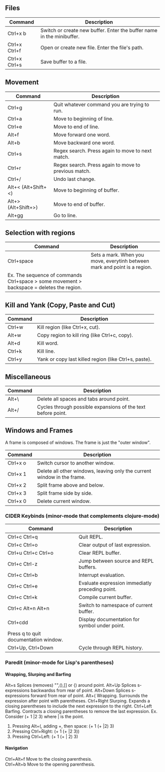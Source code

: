 ## Files

| Command       | Description                                                           |
|---------------|-----------------------------------------------------------------------|          
| Ctrl+x b      | Switch or create new buffer. Enter the buffer name in the minibuffer. |
| Ctrl+x Ctrl+f | Open or create new file. Enter the file's path.                       |
| Ctrl+x Ctrl+s | Save buffer to a file.                                                |

## Movement

| Command             | Description                                          |
|---------------------|------------------------------------------------------|
| Ctrl+g              | Quit whatever command you are trying to run.         |
| Ctrl+a              | Move to beginning of line.                           |
| Ctrl+e              | Move to end of line.                                 |
| Alt+f               | Move forward one word.                               |
| Alt+b               | Move backward one word.                              |
| Ctrl+s              | Regex search. Press again to move to next match.     |
| Ctrl+r              | Regex search. Press again to move to previous match. |
| Ctrl+/              | Undo last change.                                    |
| Alt+< (Alt+Shift+<) | Move to beginning of buffer.                         |
| Alt+> (Alt+Shift+>) | Move to end of buffer.                               |
| Alt+gg              | Go to line.                                          |

## Selection with regions

| Command   | Description |
|-----------|-------------|
|Ctrl+space | Sets a mark. When you move, everytinh between mark and point is a region. <br> 
              Ex. The sequence of commands Ctrl+space > some movement > backspace = deletes the region. |

## Kill and Yank (Copy, Paste and Cut)

| Command | Description                                           |
|---------|-------------------------------------------------------|
| Ctrl+w  | Kill region (like Ctrl+x, cut).                       |
| Alt+w   | Copy region to kill ring (like Ctrl+c, copy).         |
| Alt+d   | Kill word.                                            |
| Ctrl+k  | Kill line.                                            |
| Ctrl+y  | Yank or copy last killed region (like Ctrl+s, paste). |

## Miscellaneous

| Command | Description                                                  |
|---------|--------------------------------------------------------------|
| Alt+\   | Delete all spaces and tabs around point.                     |
| Alt+/   | Cycles through possible expansions of the text before point. |

## Windows and Frames

A frame is composed of windows. The frame is just the "outer window".

| Command  | Description                                                             |
|----------|-------------------------------------------------------------------------|
| Ctrl+x o | Switch cursor to another window.                                        |
| Ctrl+x 1 | Delete all other windows, leaving only the current window in the frame. |
| Ctrl+x 2 | Split frame above and below.                                            |
| Ctrl+x 3 | Split frame side by side.                                               |
| Ctrl+x 0 | Delete current window.                                                  |

### CIDER Keybinds (minor-mode that complements clojure-mode)
| Command             | Description                                     |
|---------------------|-------------------------------------------------|
|Ctrl+c Ctrl+q        | Quit REPL.                                      |
|Ctrl+c Ctrl+o        | Clear output of last expression.                |
|Ctrl+u Ctrl+c Ctrl+o | Clear REPL buffer.                              |
|Ctrl+c Ctrl-z        | Jump between source and REPL buffers.           |
|Ctrl+c Ctrl+b        | Interrupt evaluation.                           |
|Ctrl+c Ctrl+e        | Evaluate expression immediatly preceding point. |
|Ctrl+c Ctrl+k        | Compile current buffer.                         |
|Ctrl+c Alt+n Alt+n   | Switch to namespace of current buffer.          |
|Ctrl+cdd             | Display documentation for symbol under point.
                        Press q to quit documentation window.           |
|Ctrl+Up, Ctrl+Down   | Cycle through REPL history.                     |

### Paredit (minor-mode for Lisp's parentheses)
#### Wrapping, Slurping and Barfing
Alt+s                 Splices (removes) "",(),[] or {) around point.
Alt+Up                Splices s-expressions backwardss from rear of point.
Alt+Down              Splices s-expressions forward from rear of point.
Alt+(                 Wrapping. Surrounds the expression after
                      point with parentheses.
Ctrl+Right            Slurping. Expands a closing parentheses to
                      include the next expression to the right.
Ctrl+Left             Barfing. Contracts a closing parentheses to
                      remove the last expression.
Ex. Consider (+ 1 |2 3) where | is the point. 
1. Pressing Alt+(, adding +, then space: 
(+ 1 (+ |2) 3)
2. Pressing Ctrl+Right:
(+ 1 (+ |2 3)) 
3. Pressing Ctrl+Left:
(+ 1 (+ | 2) 3)
#### Navigation
Ctrl+Alt+f            Move to the closing parenthesis.              
Ctrl+Alt+b            Move to the opening parenthesis.
